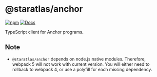 # @staratlas/anchor

[![npm](https://img.shields.io/npm/v/@staratlas/anchor.svg?color=blue)](https://www.npmjs.com/package/@staratlas/anchor)
[![Docs](https://img.shields.io/badge/docs-typedoc-blue)](https://coral-xyz.github.io/anchor/ts/index.html)

TypeScript client for Anchor programs.

## Note

* `@staratlas/anchor` depends on node.js native modules. Therefore, webpack 5 will not work with current version. You will either need to rollback to webpack 4, or use a polyfill for each missing dependency.